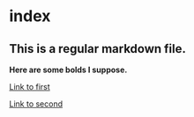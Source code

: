 # index

## This is a regular markdown file. 

__Here are some bolds I suppose.__

[Link to first](./first.md)

[Link to second](./second.md)
